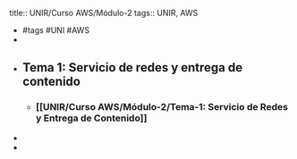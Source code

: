 title:: UNIR/Curso AWS/Módulo-2
tags:: UNIR, AWS

- #tags #UNI #AWS
-
- ## Tema 1: Servicio de redes y entrega de contenido
	- ### [[UNIR/Curso AWS/Módulo-2/Tema-1: Servicio de Redes y Entrega de Contenido]]
-
-